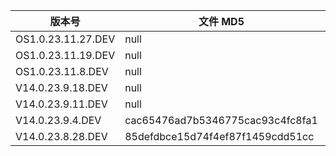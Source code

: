 | 版本号             | 文件 MD5                         | 更新时间 | 下载链接                                                                                                                                               |
| ------------------ | -------------------------------- | -------- | ------------------------------------------------------------------------------------------------------------------------------------------------------ |
| OS1.0.23.11.27.DEV | null                             | 20231201 | [miui_ISHTAR_OS1.0.23.11.27.DEV_12021bcb05_14.0.zip](https://hugeota.d.miui.com/OS1.0.23.11.27.DEV/miui_ISHTAR_OS1.0.23.11.27.DEV_12021bcb05_14.0.zip) |
| OS1.0.23.11.19.DEV | null                             | 20231121 | [miui_ISHTAR_OS1.0.23.11.19.DEV_ffe3075ca2_14.0.zip](https://hugeota.d.miui.com/OS1.0.23.11.19.DEV/miui_ISHTAR_OS1.0.23.11.19.DEV_ffe3075ca2_14.0.zip) |
| OS1.0.23.11.8.DEV  | null                             | 20231114 | [miui_ISHTAR_OS1.0.23.11.8.DEV_b8a5193d86_14.0.zip](https://hugeota.d.miui.com/OS1.0.23.11.8.DEV/miui_ISHTAR_OS1.0.23.11.8.DEV_b8a5193d86_14.0.zip)    |
| V14.0.23.9.18.DEV  | null                             | 20230922 | [miui_ISHTAR_V14.0.23.9.18.DEV_67ae31fbbf_13.0.zip](https://hugeota.d.miui.com/V14.0.23.9.18.DEV/miui_ISHTAR_V14.0.23.9.18.DEV_67ae31fbbf_13.0.zip)    |
| V14.0.23.9.11.DEV  | null                             | 20230915 | [miui_ISHTAR_V14.0.23.9.11.DEV_db2db62521_13.0.zip](https://hugeota.d.miui.com/V14.0.23.9.11.DEV/miui_ISHTAR_V14.0.23.9.11.DEV_db2db62521_13.0.zip)    |
| V14.0.23.9.4.DEV   | cac65476ad7b5346775cac93c4fc8fa1 | 20230908 | [miui_ISHTAR_V14.0.23.9.4.DEV_85defdbce1_13.0.zip](https://hugeota.d.miui.com/V14.0.23.9.4.DEV/miui_ISHTAR_V14.0.23.9.4.DEV_cac65476ad_13.0.zip)       |
| V14.0.23.8.28.DEV  | 85defdbce15d74f4ef87f1459cdd51cc | 20230901 | [miui_ISHTAR_V14.0.23.8.28.DEV_85defdbce1_13.0.zip](https://hugeota.d.miui.com/V14.0.23.8.28.DEV/miui_ISHTAR_V14.0.23.8.28.DEV_85defdbce1_13.0.zip)    |
